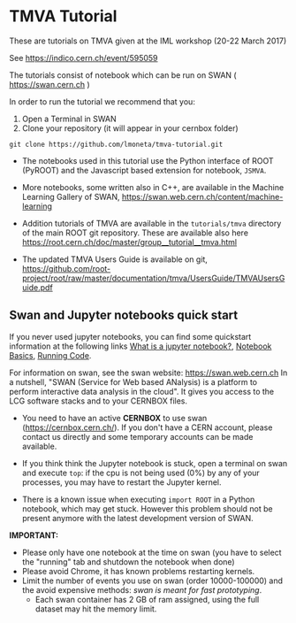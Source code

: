 # TMVA Tutorial

These are tutorials on TMVA given at the IML workshop (20-22 March 2017)

See  https://indico.cern.ch/event/595059


The tutorials consist of notebook which can be run on SWAN ( https://swan.cern.ch )


In order to run the tutorial we recommend that you:

1. Open a Terminal in SWAN 
2. Clone your repository (it will appear in your cernbox folder)
```
git clone https://github.com/lmoneta/tmva-tutorial.git
```

* The notebooks used in this tutorial use the Python interface of ROOT (PyROOT) and the Javascript based extension for notebook, `JSMVA`.

* More notebooks, some written also in C++, are available in the Machine Learning Gallery of SWAN, https://swan.web.cern.ch/content/machine-learning

* Addition tutorials of TMVA are available in the `tutorials/tmva` directory of the main ROOT git repository. These are available also here https://root.cern.ch/doc/master/group__tutorial__tmva.html

* The updated TMVA Users Guide is available on git, https://github.com/root-project/root/raw/master/documentation/tmva/UsersGuide/TMVAUsersGuide.pdf

## Swan and Jupyter notebooks quick start ##

If you never used jupyter notebooks, you can find some quickstart information at the following links [What is a jupyter notebook?](http://nbviewer.jupyter.org/github/jupyter/notebook/blob/master/docs/source/examples/Notebook/What%20is%20the%20Jupyter%20Notebook.ipynb), [Notebook Basics](http://nbviewer.jupyter.org/github/jupyter/notebook/blob/master/docs/source/examples/Notebook/Notebook%20Basics.ipynb),  [Running Code](http://nbviewer.jupyter.org/github/jupyter/notebook/blob/master/docs/source/examples/Notebook/Running%20Code.ipynb).

For information on swan, see the swan website: https://swan.web.cern.ch
In a nutshell, "SWAN (Service for Web based ANalysis) is a platform to perform interactive data analysis in the cloud". It gives you access to the LCG software stacks and to your CERNBOX files. 

* You need to have an active **CERNBOX** to use swan (https://cernbox.cern.ch/). If you don't have a CERN account, please contact us directly and some temporary accounts can be made available. 

* If you think think the Jupyter notebook is stuck, open a terminal on swan and execute `top`: if the cpu is not being used (0%) by any of your processes, you may have to restart the Jupyter
kernel.

* There is a known issue when executing `import ROOT` in a Python notebook, which may get stuck.  However this problem should not be present anymore with the latest development version of SWAN.


**IMPORTANT:**    
* Please only have one notebook at the time on swan (you have to select the "running" tab and shutdown the notebook when done)
* Please avoid Chrome, it has known problems restarting kernels.
* Limit the number of events you use on swan (order 10000-100000) and the avoid expensive methods: *swan is meant for fast prototyping*. 
     * Each swan container has 2 GB of ram assigned, using the full dataset may hit the memory limit.

